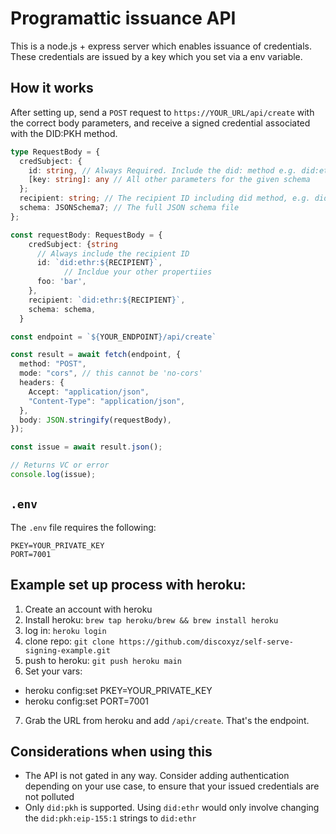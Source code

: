 # Programattic issuance API

This is a node.js + express server which enables issuance of credentials.
These credentials are issued by a key which you set via a env variable.

## How it works

After setting up, send a `POST` request to `https://YOUR_URL/api/create` with the correct body parameters, and receive a signed credential associated with the DID:PKH method.

```ts
type RequestBody = {
  credSubject: {
    id: string, // Always Required. Include the did: method e.g. did:ether:0x1234...
    [key: string]: any // All other parameters for the given schema
  };
  recipient: string; // The recipient ID including did method, e.g. did:ethr:0x1234...
  schema: JSONSchema7; // The full JSON schema file
};

const requestBody: RequestBody = {
    credSubject: {string
      // Always include the recipient ID
      id: `did:ethr:${RECIPIENT}`,
            // Incldue your other propertiies
      foo: 'bar',
    },
    recipient: `did:ethr:${RECIPIENT}`,
    schema: schema,
  }

const endpoint = `${YOUR_ENDPOINT}/api/create`

const result = await fetch(endpoint, {
  method: "POST",
  mode: "cors", // this cannot be 'no-cors'
  headers: {
    Accept: "application/json",
    "Content-Type": "application/json",
  },
  body: JSON.stringify(requestBody),
});

const issue = await result.json();

// Returns VC or error
console.log(issue);
```

## `.env`

The `.env` file requires the following:
```
PKEY=YOUR_PRIVATE_KEY
PORT=7001
```

## Example set up process with heroku:
1. Create an account with heroku
2. Install heroku: `brew tap heroku/brew && brew install heroku`
3. log in: `heroku login`
4. clone repo:  `git clone https://github.com/discoxyz/self-serve-signing-example.git`
5. push to heroku: `git push heroku main`
6. Set your vars:
  - heroku config:set PKEY=YOUR_PRIVATE_KEY
  - heroku config:set PORT=7001
7. Grab the URL from heroku and add `/api/create`. That's the endpoint.

## Considerations when using this

- The API is not gated in any way. Consider adding authentication depending on your use case, to ensure that your issued credentials are not polluted
- Only `did:pkh` is supported. Using `did:ethr` would only involve changing the `did:pkh:eip-155:1` strings to `did:ethr`

